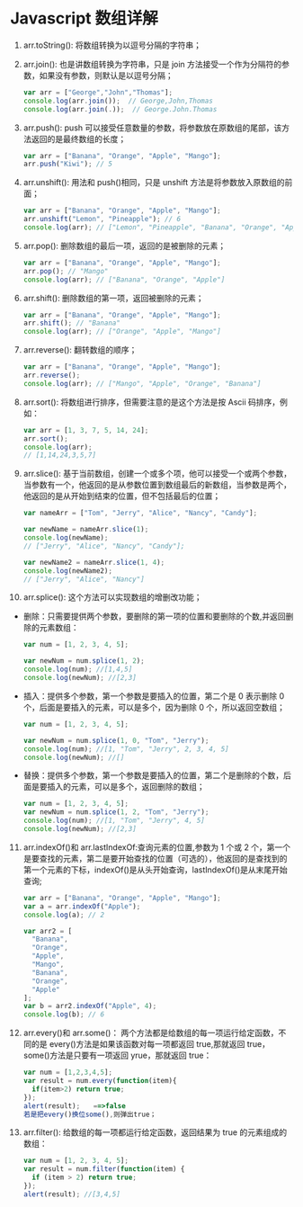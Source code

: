 # Javascript 数组详解

1. arr.toString(): 将数组转换为以逗号分隔的字符串；

2. arr.join(): 也是讲数组转换为字符串，只是 join 方法接受一个作为分隔符的参数，如果没有参数，则默认是以逗号分隔；

   ```js
   var arr = ["George","John","Thomas"];
   console.log(arr.join());  // George,John,Thomas
   console.log(arr.join(.));  // George.John.Thomas
   ```

3. arr.push(): push 可以接受任意数量的参数，将参数放在原数组的尾部，该方法返回的是最终数组的长度；

   ```js
   var arr = ["Banana", "Orange", "Apple", "Mango"];
   arr.push("Kiwi"); // 5
   ```

4. arr.unshift(): 用法和 push()相同，只是 unshift 方法是将参数放入原数组的前面；

   ```js
   var arr = ["Banana", "Orange", "Apple", "Mango"];
   arr.unshift("Lemon", "Pineapple"); // 6
   console.log(arr); // ["Lemon", "Pineapple", "Banana", "Orange", "Apple", "Mango"]
   ```

5. arr.pop(): 删除数组的最后一项，返回的是被删除的元素；

   ```js
   var arr = ["Banana", "Orange", "Apple", "Mango"];
   arr.pop(); // "Mango"
   console.log(arr); // ["Banana", "Orange", "Apple"]
   ```

6. arr.shift(): 删除数组的第一项，返回被删除的元素；

   ```js
   var arr = ["Banana", "Orange", "Apple", "Mango"];
   arr.shift(); // "Banana"
   console.log(arr); // ["Orange", "Apple", "Mango"]
   ```

7. arr.reverse(): 翻转数组的顺序；

   ```js
   var arr = ["Banana", "Orange", "Apple", "Mango"];
   arr.reverse();
   console.log(arr); // ["Mango", "Apple", "Orange", "Banana"]
   ```

8. arr.sort(): 将数组进行排序，但需要注意的是这个方法是按 Ascii 码排序，例如：

   ```js
   var arr = [1, 3, 7, 5, 14, 24];
   arr.sort();
   console.log(arr);
   // [1,14,24,3,5,7]
   ```

9. arr.slice(): 基于当前数组，创建一个或多个项，他可以接受一个或两个参数，当参数有一个，他返回的是从参数位置到数组最后的新数组，当参数是两个，他返回的是从开始到结束的位置，但不包括最后的位置；

   ```js
   var nameArr = ["Tom", "Jerry", "Alice", "Nancy", "Candy"];

   var newName = nameArr.slice(1);
   console.log(newName);
   // ["Jerry", "Alice", "Nancy", "Candy"];

   var newName2 = nameArr.slice(1, 4);
   console.log(newName2);
   // ["Jerry", "Alice", "Nancy"]
   ```

10. arr.splice(): 这个方法可以实现数组的增删改功能；

- 删除：只需要提供两个参数，要删除的第一项的位置和要删除的个数,并返回删除的元素数组：

  ```js
  var num = [1, 2, 3, 4, 5];

  var newNum = num.splice(1, 2);
  console.log(num); //[1,4,5]
  console.log(newNum); //[2,3]
  ```

- 插入：提供多个参数，第一个参数是要插入的位置，第二个是 0 表示删除 0 个，后面是要插入的元素，可以是多个，因为删除 0 个，所以返回空数组；

  ```js
  var num = [1, 2, 3, 4, 5];

  var newNum = num.splice(1, 0, "Tom", "Jerry");
  console.log(num); //[1, "Tom", "Jerry", 2, 3, 4, 5]
  console.log(newNum); //[]
  ```

- 替换：提供多个参数，第一个参数是要插入的位置，第二个是删除的个数，后面是要插入的元素，可以是多个，返回删除的数组；
  ```js
  var num = [1, 2, 3, 4, 5];
  var newNum = num.splice(1, 2, "Tom", "Jerry");
  console.log(num); //[1, "Tom", "Jerry", 4, 5]
  console.log(newNum); //[2,3]
  ```

11. arr.indexOf()和 arr.lastIndexOf:查询元素的位置,参数为 1 个或 2 个，第一个是要查找的元素，第二是要开始查找的位置（可选的），他返回的是查找到的第一个元素的下标，indexOf()是从头开始查询，lastIndexOf()是从末尾开始查询;

    ```js
    var arr = ["Banana", "Orange", "Apple", "Mango"];
    var a = arr.indexOf("Apple");
    console.log(a); // 2

    var arr2 = [
      "Banana",
      "Orange",
      "Apple",
      "Mango",
      "Banana",
      "Orange",
      "Apple"
    ];
    var b = arr2.indexOf("Apple", 4);
    console.log(b); // 6
    ```

12. arr.every()和 arr.some()： 两个方法都是给数组的每一项运行给定函数，不同的是 every()方法是如果该函数对每一项都返回 true,那就返回 true，some()方法是只要有一项返回 yrue，那就返回 true：

    ```js
    var num = [1,2,3,4,5];
    var result = num.every(function(item){
      if(item>2) return true;
    });
    alert(result);　　==>false
    若是把every()换位some(),则弹出true；
    ```

13. arr.filter(): 给数组的每一项都运行给定函数，返回结果为 true 的元素组成的数组：

    ```js
    var num = [1, 2, 3, 4, 5];
    var result = num.filter(function(item) {
      if (item > 2) return true;
    });
    alert(result); //[3,4,5]
    ```
